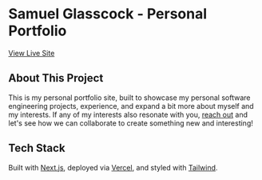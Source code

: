 # Samuel Glasscock - Personal Portfolio
[View Live Site](https://samuelglasscock.dev)

## About This Project
This is my personal portfolio site, built to showcase my personal software engineering projects, experience, and expand a bit more about myself and my interests. If any of my interests also resonate with you, [reach out](mailto:samuel.c.glasscock@gmail.com) and let's see how we can collaborate to create something new and interesting!

## Tech Stack
Built with [Next.js](https://nextjs.org/), deployed via [Vercel](https://vercel.com/), and styled with [Tailwind](https://tailwindcss.com/).
